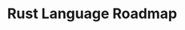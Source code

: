 ---
title: "Rust Language Roadmap"
briefTitle: "Rust"
description: "Step by step guide to becoming an Rust Developer in 2024"
tags: ["skill-based"]
order: 1
isHidden: false
---